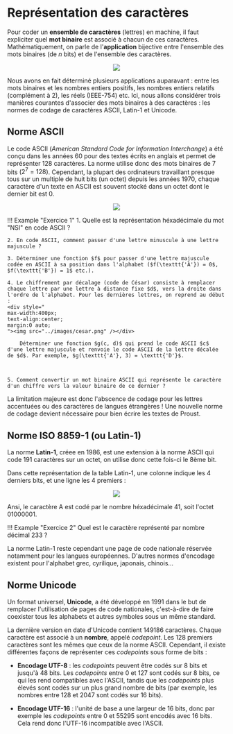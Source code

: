 # Représentation des caractères

Pour coder un **ensemble de caractères** (lettres) en machine, il faut expliciter quel **mot binaire** est associé à chacun de ces caractères. Mathématiquement, on parle de l'**application** bijective entre l'ensemble des mots binaires (de $n$ bits) et de l'ensemble des caractères.

<div style="
  max-width:400px;
  text-align:center;
  margin:0 auto;
"><img src="../images/map.png" /></div>

Nous avons en fait déterminé plusieurs applications auparavant : entre les mots binaires et les nombres entiers positifs, les nombres entiers relatifs (complément à 2), les réels (IEEE-754) etc. Ici, nous allons considérer trois manières courantes d'associer des mots binaires à des caractères : les normes de codage de caractères ASCII, Latin-1 et Unicode.

## Norme ASCII

Le code ASCII (*American Standard Code for Information Interchange*) a été conçu dans les années 60 pour des textes écrits en anglais et permet de représenter 128 caractères. La norme utilise donc des mots binaires de 7 bits ($2^7 = 128$). Cependant, la plupart des ordinateurs travaillant presque tous sur un multiple de huit bits (un octet) depuis les années 1970, chaque caractère d'un texte en ASCII est souvent stocké dans un octet dont le dernier bit est 0.

<div style="
  text-align:center;
  margin:0 auto;
"><img src="../images/ascii.svg" /></div>

!!! Example "Exercice 1"
    1. Quelle est la représentation héxadécimale du mot "NSI" en code ASCII ?

    2. En code ASCII, comment passer d'une lettre minuscule à une lettre majuscule ?  

    3. Déterminer une fonction $f$ pour passer d'une lettre majuscule codée en ASCII à sa position dans l'alphabet ($f(\texttt{'A'}) = 0$, $f(\texttt{'B'}) = 1$ etc.).

    4. Le chiffrement par décalage (code de César) consiste à remplacer chaque lettre par une lettre à distance fixe $d$, vers la droite dans l'ordre de l'alphabet. Pour les dernières lettres, on reprend au début :
    <div style="
    max-width:400px;
    text-align:center;
    margin:0 auto;
    "><img src="../images/cesar.png" /></div>

        Déterminer une fonction $g(c, d)$ qui prend le code ASCII $c$ d'une lettre majuscule et renvoie le code ASCII de la lettre décalée de $d$. Par exemple, $g(\texttt{'A'}, 3) = \texttt{'D'}$.



    5. Comment convertir un mot binaire ASCII qui représente le caractère d'un chiffre vers la valeur binaire de ce dernier ?


La limitation majeure est donc l'abscence de codage pour les 
lettres accentuées ou des caractères de langues étrangères ! Une nouvelle norme de codage devient nécessaire pour bien écrire les textes de Proust.

## Norme ISO 8859-1 (ou Latin-1)

La norme **Latin-1**, créee en 1986, est une extension à la norme ASCII qui code 191 caractères sur un octet, on utilise donc cette fois-ci le 8ème bit.

Dans cette représentation de la table Latin-1, une colonne indique les 4 derniers bits, et une ligne les 4 premiers :

<div style="
  text-align:center;
  margin:0 auto;
"><img src="../images/latin1.png" /></div>

Ansi, le caractère A est codé par le nombre héxadécimale 41, soit l'octet 01000001.

!!! Example "Exercice 2"
    Quel est le caractère représenté par nombre décimal 233 ?

La norme Latin-1 reste cependant une page de code nationale réservée notamment pour les langues européennes. D'autres normes d'encodage existent pour l'alphabet grec, cyrilique, japonais, chinois...

## Norme Unicode

Un format universel, **Unicode**, a été développé en 1991 dans le but de remplacer l'utilisation de pages de code nationales, c'est-à-dire de faire coexister tous les alphabets et autres symboles sous un même standard.

La dernière version en date d'Unicode contient 149186 caractères. Chaque caractère est associé à un **nombre**, appelé *codepoint*. Les 128 premiers caractères sont les mêmes que ceux de la norme ASCII. Cependant, il existe différentes façons de représenter ces *codepoints* sous forme de bits :

* **Encodage UTF-8** : les *codepoints* peuvent être codés sur 8 bits et jusqu'à 48 bits. Les *codepoints* entre 0 et 127 sont codés sur 8 bits, ce qui les rend compatibles avec l'ASCII, tandis que les *codepoints* plus élevés sont codés sur un plus grand nombre de bits (par exemple, les nombres entre 128 et 2047 sont codés sur 16 bits).

* **Encodage UTF-16** : l'unité de base a une largeur de 16 bits, donc par exemple les *codepoints* entre 0 et 55295 sont encodés avec 16 bits. Cela rend donc l'UTF-16 incompatible avec l'ASCII.



